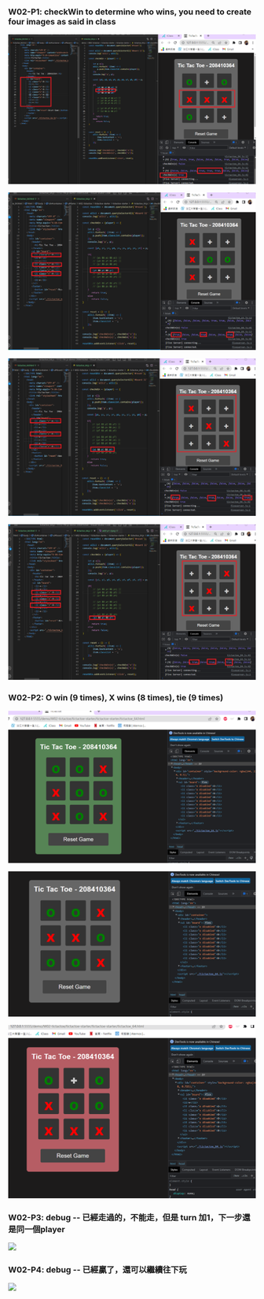 ### W02-P1: checkWin to determine who wins, you need to create four images as said in class 

![](w02-p1-1.png) 

![](w02-p1-2.png) 

![](w02-p1-3.png) 

![](w02-p1-4.png)

### W02-P2: O win (9 times), X wins (8 times), tie (9 times) 

![](w02-p2-1.png) 

![](w02-p2-2.png) 

![](w02-p2-3.png)



### W02-P3: debug -- 已經走過的，不能走，但是 turn 加1，下一步還是同一個player

![](w02-p3.png)

### W02-P4: debug -- 已經贏了，還可以繼續往下玩
 
![](w02-p4.png)